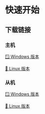 # 快速开始

## 下载链接

### 主机
[🪟 Windows 版本](https://auth.klsat.cn/uploads/releaseFile/9ad7702aa2c648b68779159a4ebf5ad0.exe)

[🐧 Linux 版本](https://auth.klsat.cn/uploads/releaseFile/b2f38b58c9a84fe08fbef4e3fc4142de.bin)

### 从机
[🪟 Windows 版本](https://auth.klsat.cn/uploads/releaseFile/c6d1205f270041de87ef3fc9fbeef849.exe)

[🐧 Linux 版本](https://auth.klsat.cn/uploads/releaseFile/2c324afc0d0d4be782f2885d605da143.bin)
